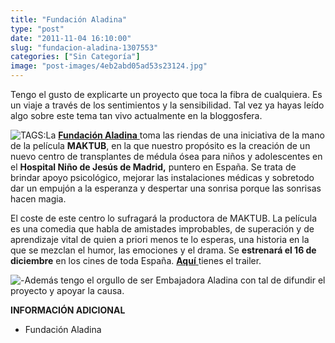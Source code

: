 ```yaml
---
title: "Fundación Aladina"
type: "post"
date: "2011-11-04 16:10:00"
slug: "fundacion-aladina-1307553"
categories: ["Sin Categoría"]
image: "post-images/4eb2abd05ad53s23124.jpg"
---
```


Tengo el gusto de explicarte un proyecto que toca la fibra de cualquiera. Es un viaje a través de los sentimientos y la sensibilidad. Tal vez ya hayas leído algo sobre este tema tan vivo actualmente en la bloggosfera.

![ TAGS:](post-images/4eb2abd05ad53s23124.jpg)La [**Fundación Aladina** ](http://www.aladina.org/)toma las riendas de una iniciativa de la mano de la película **MAKTUB**, en la que nuestro propósito es la creación de un nuevo centro de transplantes de médula ósea para niños y adolescentes en el **Hospital Niño de Jesús de Madrid,** puntero en España. Se trata de brindar apoyo psicológico, mejorar las instalaciones médicas y sobretodo dar un empujón a la esperanza y despertar una sonrisa porque las sonrisas hacen magia.

El coste de este centro lo sufragará la productora de MAKTUB. La película es una comedia que habla de amistades improbables, de superación y de aprendizaje vital de quien a priori menos te lo esperas, una historia en la que se mezclan el humor, las emociones y el drama. Se **estrenará el 16 de diciembre** en los cines de toda España. [**Aquí** ](http://www.maktublapelicula.com/es/)tienes el trailer.

![ - ](post-images/4eb3fd9cd896fs18636.jpg)Además tengo el orgullo de ser Embajadora Aladina con tal de difundir el proyecto y apoyar la causa.

**INFORMACIÓN ADICIONAL**

- Fundación Aladina